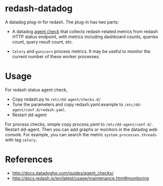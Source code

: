 # redash-datadog
A datadog plug-in for redash. The plug-in has two parts:

- A datadog [agent check](http://docs.datadoghq.com/guides/agent_checks/) that collects redash-related metrics from redash HTTP status endpoint, with metrics including dashboard counts, queries count, query result count, etc.

- `Celery` and `gunicorn` process metrics. It may be useful to monitor the current number of these worker processes.

# Usage
For redash status agent check,

- Copy redash.py to `/etc/dd-agent/checks.d/` 
- Tune the parameters and copy redash.yaml.example to `/etc/dd-agent/conf.d/redash.yaml`.
- Restart dd-agent

For process checks, simple copy process.yaml to `/etc/dd-agent/conf.d/`. Restart dd-agent. Then you can add graphs or monitors in the datadog web console. For example, you can search the metric `system.processes.threads` with tag `celery`. 

# References
- http://docs.datadoghq.com/guides/agent_checks/
- http://docs.redash.io/en/latest/usage/maintenance.html#monitoring
